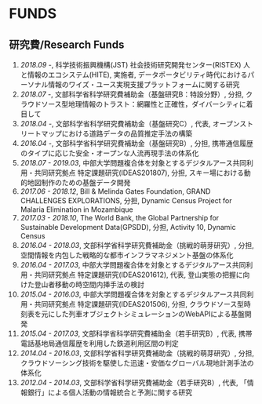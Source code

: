 # FUNDS

## 研究費/Research Funds
1. *2018.09 -*, 科学技術振興機構(JST) 社会技術研究開発センター(RISTEX) 人と情報のエコシステム(HITE), 実施者, データポータビリティ時代におけるパーソナル情報のワイズ・ユース実現支援プラットフォームに関する研究
1. *2018.07 -*, 文部科学省科学研究費補助金（基盤研究B：特設分野）, 分担, クラウドソース型地理情報のトラスト：網羅性と正確性，ダイバーシティに着目して
1. *2018.04 -*, 文部科学省科学研究費補助金（基盤研究C）, 代表, オープンストリートマップにおける道路データの品質推定手法の構築
1. *2016.04 -*, 文部科学省科学研究費補助金（基盤研究B）, 分担, 携帯通信履歴のタイプに応じた安全・オープンな人流再現手法の体系化
1. *2018.07 - 2019.03*, 中部大学問題複合体を対象とするデジタルアース共同利用・共同研究拠点 特定課題研究(IDEAS201807), 分担, スキー場における動的地図制作のための基盤データ開発
1. *2017.06 - 2018.12*, Bill & Melinda Gates Foundation, GRAND CHALLENGES EXPLORATIONS, 分担, Dynamic Census Project for Malaria Elimination in Mozambique
1. *2017.03 - 2018.10*, The World Bank, the Global Partnership for Sustainable Development Data(GPSDD), 分担, Activity 10, Dynamic Census
1. *2016.04 - 2018.03*, 文部科学省科学研究費補助金（挑戦的萌芽研究）, 分担, 空間情報を内包した戦略的な都市インフラマネジメント基盤の体系化
1. *2016.04 - 2017.03*, 中部大学問題複合体を対象とするデジタルアース共同利用・共同研究拠点 特定課題研究(IDEAS201612), 代表, 登山実態の把握に向けた登山者移動の時空間内挿手法の検討
1. *2015.04 - 2016.03*, 中部大学問題複合体を対象とするデジタルアース共同利用・共同研究拠点 特定課題研究(IDEAS201506), 分担, クラウドソース型時刻表を元にした列車オブジェクトシミュレーションのWebAPIによる基盤開発
1. *2015.04 - 2017.03*, 文部科学省科学研究費補助金（若手研究B）, 代表, 携帯電話基地局通信履歴を利用した鉄道利用区間の判定
1. *2014.04 - 2016.03*, 文部科学省科学研究費補助金（挑戦的萌芽研究）, 分担, クラウドソーシング技術を駆使した迅速・安価なグローバル現地計測手法の体系化
1. *2012.04 - 2014.03*, 文部科学省科学研究費補助金（若手研究B）, 代表, 「情報銀行」による個人活動の情報統合と予測に関する研究
